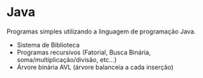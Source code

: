 # Java
Programas simples utilizando a linguagem de programação Java.
- Sistema de Biblioteca
- Programas recursivos (Fatorial, Busca Binária, soma/multiplicação/divisão, etc...)
- Árvore binária AVL (árvore balanceia a cada inserção)
